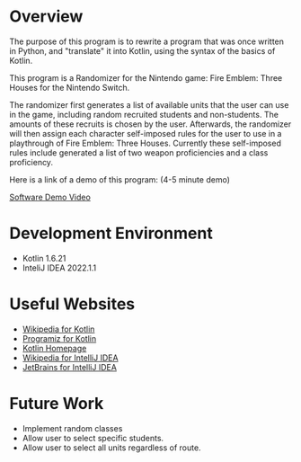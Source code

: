 # Overview

The purpose of this program is to rewrite a program that was once written in Python, and "translate" it into Kotlin, using the syntax of the basics of Kotlin.

This program is a Randomizer for the Nintendo game: Fire Emblem: Three Houses for the Nintendo Switch.

The randomizer first generates a list of available units that the user can use in the game, including random recruited students and non-students. The amounts of these recruits is chosen by the user. Afterwards, the randomizer will then assign each character self-imposed rules for the user to use in a playthrough of Fire Emblem: Three Houses. Currently these self-imposed rules include generated a list of two weapon proficiencies and a class proficiency.

Here is a link of a demo of this program: (4-5 minute demo)

[Software Demo Video](http://youtube.link.goes.here)

# Development Environment

* Kotlin 1.6.21
* InteliJ IDEA 2022.1.1

# Useful Websites

* [Wikipedia for Kotlin](https://en.wikipedia.org/wiki/Kotlin_(programming_language))
* [Programiz for Kotlin](https://www.programiz.com/kotlin-programming)
* [Kotlin Homepage](https://kotlinlang.org/)
* [Wikipedia for IntelliJ IDEA](https://en.wikipedia.org/wiki/IntelliJ_IDEA)
* [JetBrains for IntelliJ IDEA](https://www.jetbrains.com/idea/features/)

# Future Work

* Implement random classes 
* Allow user to select specific students.
* Allow user to select all units regardless of route.